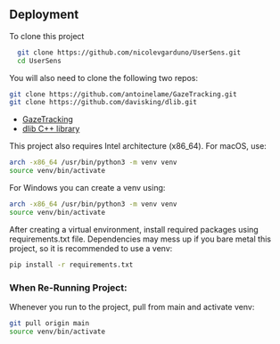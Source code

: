 ## Deployment

To clone this project 
```bash
  git clone https://github.com/nicolevgarduno/UserSens.git
  cd UserSens
```
You will also need to clone the following two repos:
```bash
git clone https://github.com/antoinelame/GazeTracking.git
git clone https://github.com/davisking/dlib.git
```
 - [GazeTracking](https://github.com/antoinelame/GazeTracking)
 - [dlib C++ library](https://github.com/davisking/dlib)


This project also requires Intel architecture (x86_64). For macOS, use:
```bash
arch -x86_64 /usr/bin/python3 -m venv venv
source venv/bin/activate
```

For Windows you can create a venv using:
```bash
arch -x86_64 /usr/bin/python3 -m venv venv
source venv/bin/activate
```

After creating a virtual environment, install required packages using requirements.txt file. Dependencies may mess up if you bare metal this project, so it is recommended to use a venv:
```bash
pip install -r requirements.txt
```

### When Re-Running Project:
Whenever you run to the project, pull from main and activate venv:
```bash
git pull origin main
source venv/bin/activate
```
